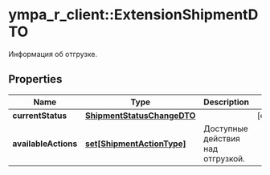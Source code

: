 # ympa_r_client::ExtensionShipmentDTO

Информация об отгрузке.

## Properties
Name | Type | Description | Notes
------------ | ------------- | ------------- | -------------
**currentStatus** | [**ShipmentStatusChangeDTO**](ShipmentStatusChangeDTO.md) |  | [optional] 
**availableActions** | [**set[ShipmentActionType]**](ShipmentActionType.md) | Доступные действия над отгрузкой. | 


